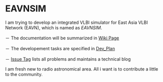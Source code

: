 # EAVNSIM

I am trying to develop an integrated VLBI simulator for East Asia VLBI Network (EAVN), which is named as *EAVNSIM*.

－ The documentation will be summarized in [Wiki Page](https://github.com/ZhenZHAO/EAVNSIM/wiki)

－ The developement tasks are specified in [Dev_Plan](https://github.com/ZhenZHAO/EAVNSIM/projects/4)

－ [Issue Tag](https://github.com/ZhenZHAO/EAVNSIM/issues) lists all problems and maintains a technical blog

I am fresh new to radio astronomical area. All i want is to contribute a little to the community.